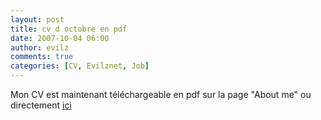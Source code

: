 ```yaml
---
layout: post
title: cv d octobre en pdf
date: 2007-10-04 06:00
author: evilz
comments: true
categories: [CV, Evilznet, Job]
---
```

Mon CV est maintenant téléchargeable en pdf sur la page "About me" ou directement
					<a class="pdf" href="/about/Vincent Bourdon Oct 2007.pdf">ici</a>
